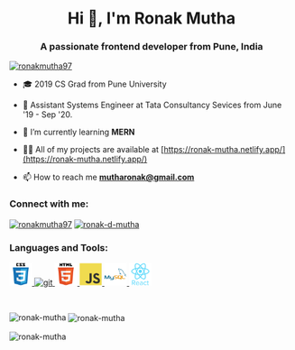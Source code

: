 <h1 align="center">Hi 👋, I'm Ronak Mutha</h1>
<h3 align="center">A passionate frontend developer from Pune, India</h3>

<p align="left"> <a href="https://twitter.com/ronakmutha97" target="blank"><img src="https://img.shields.io/twitter/follow/ronakmutha97?logo=twitter&style=for-the-badge" alt="ronakmutha97" /></a> </p>

- 🎓 2019 CS Grad from Pune University

- 💼 Assistant Systems Engineer at Tata Consultancy Sevices from June '19 - Sep '20.

- 🌱 I’m currently learning **MERN**

- 👨‍💻 All of my projects are available at [https://ronak-mutha.netlify.app/](https://ronak-mutha.netlify.app/)


- 📫 How to reach me **mutharonak@gmail.com**

<h3 align="left">Connect with me:</h3>
<p align="left">
<a href="https://twitter.com/ronakmutha97" target="blank"><img align="center" src="https://raw.githubusercontent.com/rahuldkjain/github-profile-readme-generator/master/src/images/icons/Social/twitter.svg" alt="ronakmutha97" height="30" width="40" /></a>
<a href="https://linkedin.com/in/ronak-d-mutha" target="blank"><img align="center" src="https://raw.githubusercontent.com/rahuldkjain/github-profile-readme-generator/master/src/images/icons/Social/linked-in-alt.svg" alt="ronak-d-mutha" height="30" width="40" /></a>
</p>

<h3 align="left">Languages and Tools:</h3>
<p align="left"> <a href="https://www.w3schools.com/css/" target="_blank" rel="noreferrer"> <img src="https://raw.githubusercontent.com/devicons/devicon/master/icons/css3/css3-original-wordmark.svg" alt="css3" width="40" height="40"/> </a> <a href="https://git-scm.com/" target="_blank" rel="noreferrer"> <img src="https://www.vectorlogo.zone/logos/git-scm/git-scm-icon.svg" alt="git" width="40" height="40"/> </a> <a href="https://www.w3.org/html/" target="_blank" rel="noreferrer"> <img src="https://raw.githubusercontent.com/devicons/devicon/master/icons/html5/html5-original-wordmark.svg" alt="html5" width="40" height="40"/> </a> <a href="https://developer.mozilla.org/en-US/docs/Web/JavaScript" target="_blank" rel="noreferrer"> <img src="https://raw.githubusercontent.com/devicons/devicon/master/icons/javascript/javascript-original.svg" alt="javascript" width="40" height="40"/> </a> <a href="https://www.mysql.com/" target="_blank" rel="noreferrer"> <img src="https://raw.githubusercontent.com/devicons/devicon/master/icons/mysql/mysql-original-wordmark.svg" alt="mysql" width="40" height="40"/> </a> <a href="https://reactjs.org/" target="_blank" rel="noreferrer"> <img src="https://raw.githubusercontent.com/devicons/devicon/master/icons/react/react-original-wordmark.svg" alt="react" width="40" height="40"/> </a> </p>
<br/>

<p><img align="left" src="https://github-readme-stats.vercel.app/api/top-langs?username=ronak-mutha&show_icons=true&locale=en&layout=compact" alt="ronak-mutha" /></p>

<p>&nbsp;<img align="center" src="https://github-readme-stats.vercel.app/api?username=ronak-mutha&show_icons=true&locale=en" alt="ronak-mutha" /></p>

<p><img align="center" src="https://github-readme-streak-stats.herokuapp.com/?user=ronak-mutha&" alt="ronak-mutha" /></p>
